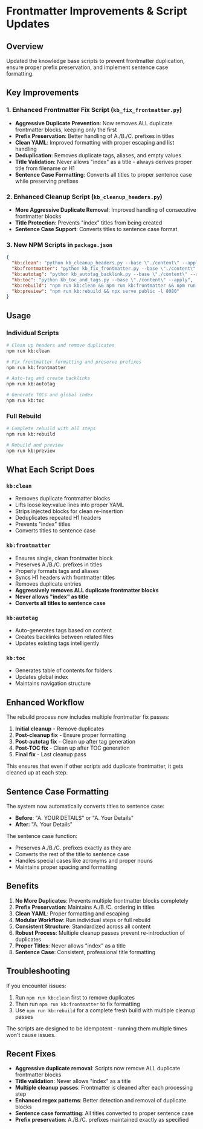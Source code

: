 # Frontmatter Improvements & Script Updates

## Overview
Updated the knowledge base scripts to prevent frontmatter duplication, ensure proper prefix preservation, and implement sentence case formatting.

## Key Improvements

### 1. Enhanced Frontmatter Fix Script (`kb_fix_frontmatter.py`)
- **Aggressive Duplicate Prevention**: Now removes ALL duplicate frontmatter blocks, keeping only the first
- **Prefix Preservation**: Better handling of A./B./C. prefixes in titles
- **Clean YAML**: Improved formatting with proper escaping and list handling
- **Deduplication**: Removes duplicate tags, aliases, and empty values
- **Title Validation**: Never allows "index" as a title - always derives proper title from filename or H1
- **Sentence Case Formatting**: Converts all titles to proper sentence case while preserving prefixes

### 2. Enhanced Cleanup Script (`kb_cleanup_headers.py`)
- **More Aggressive Duplicate Removal**: Improved handling of consecutive frontmatter blocks
- **Title Protection**: Prevents "index" titles from being created
- **Sentence Case Support**: Converts titles to sentence case format

### 3. New NPM Scripts in `package.json`

```json
{
  "kb:clean": "python kb_cleanup_headers.py --base \"./content\" --apply",
  "kb:frontmatter": "python kb_fix_frontmatter.py --base \"./content\" --apply", 
  "kb:autotag": "python kb_autotag_backlink.py --base \"./content\" --apply",
  "kb:toc": "python kb_toc_and_tags.py --base \"./content\" --apply",
  "kb:rebuild": "npm run kb:clean && npm run kb:frontmatter && npm run kb:autotag && npm run kb:frontmatter && npm run kb:toc && npm run kb:frontmatter && npm run build",
  "kb:preview": "npm run kb:rebuild && npx serve public -l 8080"
}
```

## Usage

### Individual Scripts
```bash
# Clean up headers and remove duplicates
npm run kb:clean

# Fix frontmatter formatting and preserve prefixes  
npm run kb:frontmatter

# Auto-tag and create backlinks
npm run kb:autotag

# Generate TOCs and global index
npm run kb:toc
```

### Full Rebuild
```bash
# Complete rebuild with all steps
npm run kb:rebuild

# Rebuild and preview
npm run kb:preview
```

## What Each Script Does

### `kb:clean`
- Removes duplicate frontmatter blocks
- Lifts loose key:value lines into proper YAML
- Strips injected blocks for clean re-insertion
- Deduplicates repeated H1 headers
- Prevents "index" titles
- Converts titles to sentence case

### `kb:frontmatter` 
- Ensures single, clean frontmatter block
- Preserves A./B./C. prefixes in titles
- Properly formats tags and aliases
- Syncs H1 headers with frontmatter titles
- Removes duplicate entries
- **Aggressively removes ALL duplicate frontmatter blocks**
- **Never allows "index" as title**
- **Converts all titles to sentence case**

### `kb:autotag`
- Auto-generates tags based on content
- Creates backlinks between related files
- Updates existing tags intelligently

### `kb:toc`
- Generates table of contents for folders
- Updates global index
- Maintains navigation structure

## Enhanced Workflow

The rebuild process now includes multiple frontmatter fix passes:
1. **Initial cleanup** - Remove duplicates
2. **Post-cleanup fix** - Ensure proper formatting
3. **Post-autotag fix** - Clean up after tag generation
4. **Post-TOC fix** - Clean up after TOC generation
5. **Final fix** - Last cleanup pass

This ensures that even if other scripts add duplicate frontmatter, it gets cleaned up at each step.

## Sentence Case Formatting

The system now automatically converts titles to sentence case:
- **Before**: "A. YOUR DETAILS" or "A. Your Details"
- **After**: "A. Your Details"

The sentence case function:
- Preserves A./B./C. prefixes exactly as they are
- Converts the rest of the title to sentence case
- Handles special cases like acronyms and proper nouns
- Maintains proper spacing and formatting

## Benefits

1. **No More Duplicates**: Prevents multiple frontmatter blocks completely
2. **Prefix Preservation**: Maintains A./B./C. ordering in titles
3. **Clean YAML**: Proper formatting and escaping
4. **Modular Workflow**: Run individual steps or full rebuild
5. **Consistent Structure**: Standardized across all content
6. **Robust Process**: Multiple cleanup passes prevent re-introduction of duplicates
7. **Proper Titles**: Never allows "index" as a title
8. **Sentence Case**: Consistent, professional title formatting

## Troubleshooting

If you encounter issues:
1. Run `npm run kb:clean` first to remove duplicates
2. Then run `npm run kb:frontmatter` to fix formatting
3. Use `npm run kb:rebuild` for a complete fresh build with multiple cleanup passes

The scripts are designed to be idempotent - running them multiple times won't cause issues.

## Recent Fixes

- **Aggressive duplicate removal**: Scripts now remove ALL duplicate frontmatter blocks
- **Title validation**: Never allows "index" as a title
- **Multiple cleanup passes**: Frontmatter is cleaned after each processing step
- **Enhanced regex patterns**: Better detection and removal of duplicate blocks
- **Sentence case formatting**: All titles converted to proper sentence case
- **Prefix preservation**: A./B./C. prefixes maintained exactly as specified
